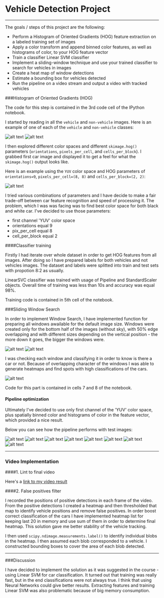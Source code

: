 # Vehicle Detection Project

---

The goals / steps of this project are the following:

* Perform a Histogram of Oriented Gradients (HOG) feature extraction on a labeled training set of images
* Apply a color transform and append binned color features, as well as histograms of color, to your HOG feature vector
* Train a classifier Linear SVM classifier 
* Implement a sliding-window technique and use your trained classifier to search for vehicles in images
* Create a heat map of window detections
* Estimate a bounding box for vehicles detected
* Run the pipeline on a video stream and output a video with tracked vehicles

[//]: # (Image References)
[image0a]: ./readme_images/03_car.png
[image0b]: ./readme_images/04_notcar.png
[image1]: ./readme_images/01_hog.png
[image2]: ./output_images/02_Test_image.jpg
[image3]: ./output_images/03_Test_windows.jpg
[image4]: ./output_images/04_All_windows.jpg
[image5]: ./output_images/05_Car_windows_all.jpg
[image6]: ./output_images/06_Heatmap.jpg
[image7]: ./output_images/07_Car_windows.jpg
[image81]: ./readme_images/02_test_images1.png
[image82]: ./readme_images/02_test_images2.png
[image83]: ./readme_images/02_test_images3.png
[image84]: ./readme_images/02_test_images4.png
[image85]: ./readme_images/02_test_images5.png
[image86]: ./readme_images/02_test_images6.png
[image87]: ./readme_images/02_test_images7.png
[image88]: ./readme_images/02_test_images8.png

###Histogram of Oriented Gradients (HOG)

The code for this step is contained in the 3rd code cell of the IPython notebook.  

I started by reading in all the `vehicle` and `non-vehicle` images.  Here is an example of one of each of the `vehicle` and `non-vehicle` classes:

![alt text][image0a]
![alt text][image0b]

I then explored different color spaces and different `skimage.hog()` parameters (`orientations`, `pixels_per_cell`, and `cells_per_block`).  I grabbed first car image and displayed it to get a feel for what the `skimage.hog()` output looks like.

Here is an example using the `YUV` color space and HOG parameters of `orientations=9`, `pixels_per_cell=(8, 8)` and `cells_per_block=(2, 2)`:

![alt text][image1]

I tried various combinations of parameters and I have decide to make a fair trade-off between car feature recognition and speed of processing it. The problem, which I was was facing was to find best color space for both black and white car. I've decided to use those parameters:

* first channel 'YUV' color space
* orientations equal 9
* pix_per_cell equal 8
* cell_per_block equal 2

####Classifier training

Firstly I had iterate over whole dataset in order to get HOG features from all images. After doing so I have prepared labels for both vehicles and not vehicles images. The dataset and labels were splitted into train and test sets with propotion 8:2 as usually.

LinearSVC classifier was trained with usage of Pipeline and StandardScaler objects. Overall time of training was less than 10s and accuracy was equal 98%.

Training code is contained in 5th cell of the notebook.

###Sliding Window Search

In order to implement Window Search, I have implemented function for preparing all windows awailable for the default image size. Windows were created only for the bottom half of the images (without sky), with 50% edge overlapping and with different sizes depending on the vertical position - the more down it goes, the bigger the windows were.

![alt text][image4]
![alt text][image5]

I was checking each window and classifying it in order to know is there a car or not. Because of overlapping character of the windows I was able to generate heatmaps and find spots with high classifications of the cars.

![alt text][image6]

Code for this part is contained in cells 7 and 8 of the notebook.

#### Pipeline optimization

Ultimately I've decided to use only first channel of the 'YUV' color space, plus spatially binned color and histograms of color in the feature vector, which provided a nice result.

Below you can see how the pipeline performs with test images:

![alt text][image81]
![alt text][image82]
![alt text][image83]
![alt text][image84]
![alt text][image85]
![alt text][image86]
![alt text][image87]
![alt text][image88]

---

### Video Implementation

####1. Lint to final video

Here's a [link to my video result](./project_video_output.mp4)

####2. False positives filter

I recorded the positions of positive detections in each frame of the video.  From the positive detections I created a heatmap and then thresholded that map to identify vehicle positions and remove false positives. In order boost correct classification of the cars I have implemented heatmap list for keeping last 20 in memory and use sum of them in order to determine final heatmap. This solution gave me better stability of the vehicle tracking.

I then used `scipy.ndimage.measurements.label()` to identify individual blobs in the heatmap.  I then assumed each blob corresponded to a vehicle.  I constructed bounding boxes to cover the area of each blob detected.  

---

###Discussion

I have decided to implement the solution as it was suggested in the course - using Linear SVM for car classification. It turned out that training was really fast, but in the end classifications were not always true. I think that using Neural Networks could give better results. Extracting features and training Linear SVM was also problematic because of big memory consumption.